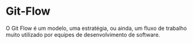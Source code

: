 # Git-Flow

O Git Flow é um modelo, uma estratégia, ou ainda, um fluxo de trabalho muito utilizado por equipes de desenvolvimento de software.
